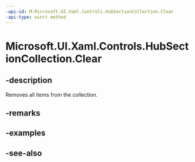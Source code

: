 ```yaml
---
-api-id: M:Microsoft.UI.Xaml.Controls.HubSectionCollection.Clear
-api-type: winrt method
---
```


<!-- Method syntax
public void Clear()
-->

# Microsoft.UI.Xaml.Controls.HubSectionCollection.Clear

## -description
Removes all items from the collection.

## -remarks

## -examples

## -see-also

